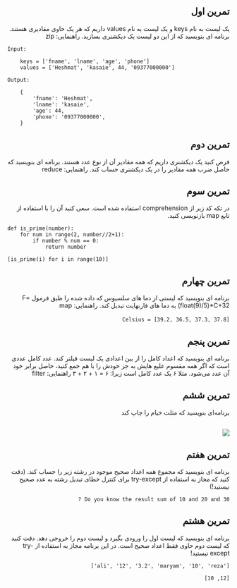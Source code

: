 <div dir="rtl">

## تمرین اول

یک لیست به نام keys و یک لیست به نام values داریم که هر یک حاوی مقادیری هستند. برنامه ای بنویسید که از این دو لیست یک دیکشنری بسازید.
راهنمایی: zip

<div dir="ltr">

```
Input: 

    keys = ['fname', 'lname', 'age', 'phone']
    values = ['Heshmat', 'kasaie', 44, '09377000000']

Output:

    {
        'fname': 'Heshmat',
        'lname': 'kasaie',
        'age': 44,
        'phone': '09377000000',
    }
```

</div>


## تمرین دوم

فرض کنید یک دیکشنری داریم که همه مقادیر آن از نوع عدد هستند. برنامه ای بنویسید که حاصل ضرب همه مقادیر را در یک دیکشنری حساب کند.
راهنمایی: reduce


## تمرین سوم

در تکه کد زیر از comprehension استفاده شده است. سعی کنید آن را با استفاده از تابع map بازنویسی کنید.

<div dir="ltr">

```
def is_prime(number):
    for num in range(2, number//2+1):
        if number % num == 0:
            return number

[is_prime(i) for i in range(10)]
```

</div>

## تمرین چهارم

برنامه ای بنویسید که لیستی از دما های سلسیوس که داده شده را طبق فرمول F=(float(9)/5)*C+32 به دما های فارنهایت تبدیل کند. راهنمایی: map

‍`Celsius = [39.2, 36.5, 37.3, 37.8]`


## تمرین پنجم

برنامه ای بنویسید که اعداد کامل را از  بین اعدادی یک لیست فیلتر کند. عدد کامل عددی است که اگر همه مقسوم علیع هایش به جز خودش را با هم جمع کنید، حاصل برابر خود آن عدد می‌شود. مثلا ۶ یک عدد کامل است زیرا: ۶ = ۱ + ۲ + ۳
راهنمایی: filter


## تمرین ششم

برنامه‌ای بنویسید که مثلث خیام را چاپ کند

## ![](http://pyteacher.ir/wp-content/uploads/2018/08/2000px-Pascal_triangle.svg_.png)


## تمرین هفتم

برنامه ای بنویسید که مجموع همه اعداد صحیح موجود در رشته زیر را حساب کند. (دقت کنید که مجاز به استفاده از try-except برای کنترل خطای تبدیل رشته به عدد صحیح نیستید!)

`Do you know the result sum of 10 and 20 and 30 ?`


## تمرین هشتم

برنامه ای بنویسید که لیست اول را ورودی بگیرد و لیست دوم را خروجی دهد. دقت کنید که لیست دوم حاوی فقط اعداد صحیح است. در این برنامه مجاز به استفاده از try-except نیستید!

`['ali', '12', '3.2', 'maryam', '10', 'reza']`

`[12, 10]`

</div>